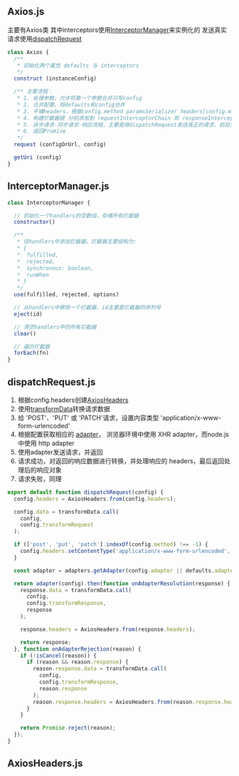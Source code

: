 ## Axios.js

主要有Axios类
其中interceptors使用[InterceptorManager](#InterceptorManager.js)来实例化的
发送真实请求使用[dispatchRequest](#dispatchRequest.js)

```js
class Axios {
  /**
   * 初始化两个属性 defaults 与 interceptors
   */
  construct (instanceConfig)

  /** 主要流程：
   * 1. 处理参数，允许将第一个参数合并只写config
   * 2. 合并配置，将defaults和config合并
   * 3. 平铺headers，根据config.method paramsSerializer headers[config.method]
   * 4. 构建拦截器链 分别添加到 requestInterceptorChain 和 responseInterceptorChain 链中
   * 5. 异步请求-同步请求-响应流程，主要是用dispatchRequest发送真正的请求，前后分别为 requestInterceptorChain 和 responseInterceptorChain
   * 6. 返回Promise
   */
  request (configOrUrl, config)

  getUri (config)
}
```

## InterceptorManager.js

```js
class InterceptorManager {

  // 初始化一个handlers的空数组，存储所有拦截器
  constructor()

  /**
   * 往handlers中添加拦截器，拦截器主要结构为:
   * {
   *  fulfilled,
   *  rejected,
   *  synchronous: boolean,
   *  runWhen
   * }
   */
  use(fulfilled, rejected, options)

  // 从handlers中移除一个拦截器，id主要是拦截器的序列号
  eject(id)

  // 清空handlers中的所有拦截器
  clear()

  // 遍历拦截器
  forEach(fn)
}

```

## dispatchRequest.js

1. 根据config.headers创建[AxiosHeaders](#AxiosHeaders.js)
2. 使用[transformData](#transformData.js)转换请求数据
3. 给 'POST'、'PUT' 或 'PATCH'请求，设置内容类型 'application/x-www-form-urlencoded'
4. 根据配置获取相应的 [adapter](./adapters.md/#adapters.js)， 浏览器环境中使用 XHR adapter，而node.js 中使用 http adapter
5. 使用adapter发送请求，并返回
6. 请求成功，对返回的响应数据进行转换，并处理响应的 headers，最后返回处理后的响应对象
7. 请求失败，同理

```js
export default function dispatchRequest(config) {
  config.headers = AxiosHeaders.from(config.headers);

  config.data = transformData.call(
    config,
    config.transformRequest
  );

  if (['post', 'put', 'patch'].indexOf(config.method) !== -1) {
    config.headers.setContentType('application/x-www-form-urlencoded', false);
  }

  const adapter = adapters.getAdapter(config.adapter || defaults.adapter);

  return adapter(config).then(function onAdapterResolution(response) {
    response.data = transformData.call(
      config,
      config.transformResponse,
      response
    );

    response.headers = AxiosHeaders.from(response.headers);

    return response;
  }, function onAdapterRejection(reason) {
    if (!isCancel(reason)) {
      if (reason && reason.response) {
        reason.response.data = transformData.call(
          config,
          config.transformResponse,
          reason.response
        );
        reason.response.headers = AxiosHeaders.from(reason.response.headers);
      }
    }

    return Promise.reject(reason);
  });
}

```

## AxiosHeaders.js
